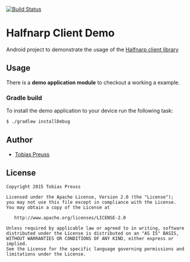 [![Build Status](https://travis-ci.org/johnjohndoe/HalfnarpClientDemo.svg)](https://travis-ci.org/johnjohndoe/HalfnarpClientDemo)

# Halfnarp Client Demo

Android project to demonstrate the usage of the [Halfnarp client library][halfnarp-client]


## Usage

There is a **demo application module** to checkout a working a example.


### Gradle build

To install the demo application to your device run the following task:

```bash
$ ./gradlew installDebug
```



## Author

* [Tobias Preuss][tobias-preuss]

## License

    Copyright 2015 Tobias Preuss

    Licensed under the Apache License, Version 2.0 (the "License");
    you may not use this file except in compliance with the License.
    You may obtain a copy of the License at

       http://www.apache.org/licenses/LICENSE-2.0

    Unless required by applicable law or agreed to in writing, software
    distributed under the License is distributed on an "AS IS" BASIS,
    WITHOUT WARRANTIES OR CONDITIONS OF ANY KIND, either express or implied.
    See the License for the specific language governing permissions and
    limitations under the License.


[halfnarp-client]: https://github.com/johnjohndoe/HalfnarpClient
[tobias-preuss]: https://github.com/johnjohndoe
